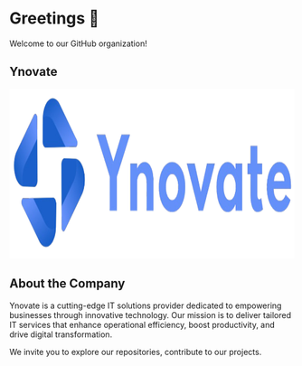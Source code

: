 # Greetings 👋

Welcome to our GitHub organization!

## Ynovate

<img src="https://github.com/VentionHub/.github/raw/main/profile/logo.png" alt="Company Logo"  height="300" />


## About the Company
Ynovate is a cutting-edge IT solutions provider dedicated to empowering businesses through innovative technology. Our mission is to deliver tailored IT services that enhance operational efficiency, boost productivity, and drive digital transformation. 

We invite you to explore our repositories, contribute to our projects.
